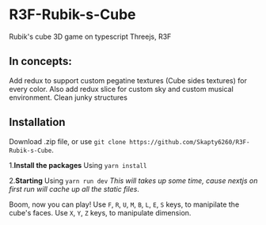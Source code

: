 # R3F-Rubik-s-Cube
Rubik's cube 3D game on typescript Threejs, R3F


## In concepts:
Add redux to support custom pegatine textures (Cube sides textures) for every color.
Also add redux slice for custom sky and custom musical environment.
Clean junky structures

## Installation
Download .zip file, or use `git clone https://github.com/Skapty6260/R3F-Rubik-s-Cube`.

1.**Install the packages**
Using `yarn install`

2.**Starting**
Using `yarn run dev`
*This will takes up some time, cause nextjs on first run will cache up all the static files*.

Boom, now you can play!
Use `F`, `R`, `U`, `M`, `B`, `L`, `E`, `S` keys, to manipilate the cube's faces.
Use `X`, `Y`, `Z` keys, to manipulate dimension.
